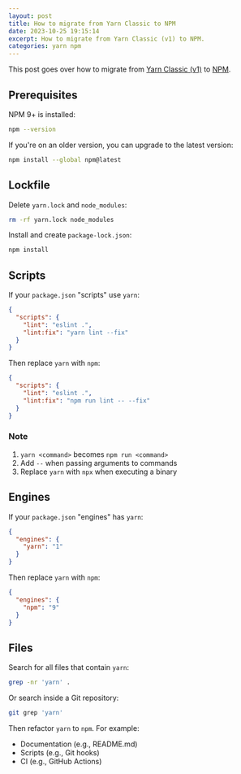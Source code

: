 ```yaml
---
layout: post
title: How to migrate from Yarn Classic to NPM
date: 2023-10-25 19:15:14
excerpt: How to migrate from Yarn Classic (v1) to NPM.
categories: yarn npm
---
```


This post goes over how to migrate from [Yarn Classic (v1)](https://classic.yarnpkg.com/docs/install) to [NPM](https://docs.npmjs.com/downloading-and-installing-node-js-and-npm/).

## Prerequisites

NPM 9+ is installed:

```sh
npm --version
```

If you're on an older version, you can upgrade to the latest version:

```sh
npm install --global npm@latest
```

## Lockfile

Delete `yarn.lock` and `node_modules`:

```sh
rm -rf yarn.lock node_modules
```

Install and create `package-lock.json`:

```sh
npm install
```

## Scripts

If your `package.json` "scripts" use `yarn`:

```json
{
  "scripts": {
    "lint": "eslint .",
    "lint:fix": "yarn lint --fix"
  }
}
```

Then replace `yarn` with `npm`:

```json
{
  "scripts": {
    "lint": "eslint .",
    "lint:fix": "npm run lint -- --fix"
  }
}
```

### Note

1. `yarn <command>` becomes `npm run <command>`
2. Add `--` when passing arguments to commands
3. Replace `yarn` with `npx` when executing a binary

## Engines

If your `package.json` "engines" has `yarn`:

```json
{
  "engines": {
    "yarn": "1"
  }
}
```

Then replace `yarn` with `npm`:

```json
{
  "engines": {
    "npm": "9"
  }
}
```

## Files

Search for all files that contain `yarn`:

```sh
grep -nr 'yarn' .
```

Or search inside a Git repository:

```sh
git grep 'yarn'
```

Then refactor `yarn` to `npm`. For example:

- Documentation (e.g., README.md)
- Scripts (e.g., Git hooks)
- CI (e.g., GitHub Actions)
